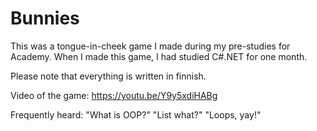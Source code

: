 # Bunnies
This was a tongue-in-cheek game I made during my pre-studies for Academy. When I made this game, I had studied C#.NET for one month.

Please note that everything is written in finnish.

Video of the game:
https://youtu.be/Y9y5xdiHABg

Frequently heard: "What is OOP?" "List<T> what?" "Loops, yay!"
